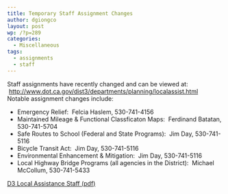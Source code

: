 ```yaml
---
title: Temporary Staff Assignment Changes
author: dgiongco
layout: post
wp: /?p=289
categories:
  - Miscellaneous
tags:
  - assignments
  - staff
---
```

Staff assignments have recently changed and can be viewed at:  http://www.dot.ca.gov/dist3/departments/planning/localassist.html  
Notable assignment changes include:

*   Emergency Relief:  Felcia Haslem, 530-741-4156
*   Maintained Mileage & Functional Classficaton Maps:  Ferdinand Batatan, 530-741-5704
*   Safe Routes to School (Federal and State Programs):  Jim Day, 530-741-5116
*   Bicycle Transit Act:  Jim Day, 530-741-5116
*   Environmental Enhancement & Mitigation:  Jim Day, 530-741-5116
*   Local Highway Bridge Programs (all agencies in the District):  Michael McCollum, 530-741-5433

[D3 Local Assistance Staff (pdf)][1]

 [1]: http://localhost:8888/wp-content/uploads/2014/02/office_staff_020712.pdf